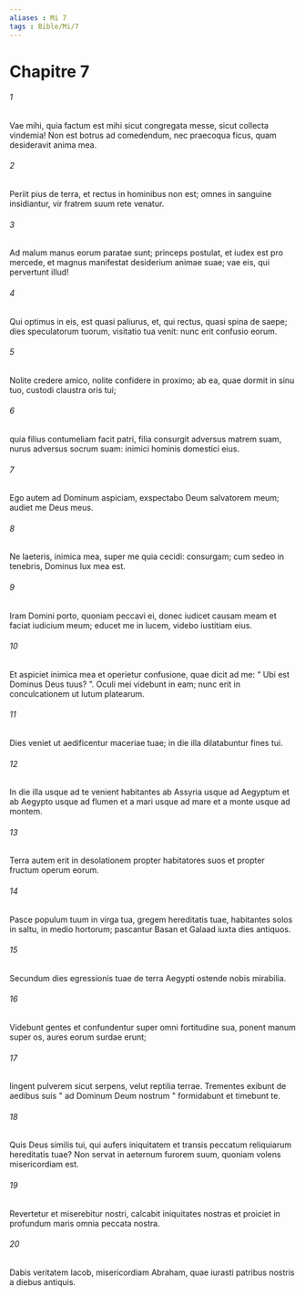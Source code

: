 ```yaml
---
aliases : Mi 7
tags : Bible/Mi/7
---
```


# Chapitre 7

###### 1
Vae mihi, quia factum est mihi sicut congregata messe, sicut collecta vindemia! Non est botrus ad comedendum, nec praecoqua ficus, quam desideravit anima mea.
###### 2
Periit pius de terra, et rectus in hominibus non est; omnes in sanguine insidiantur, vir fratrem suum rete venatur.
###### 3
Ad malum manus eorum paratae sunt; princeps postulat, et iudex est pro mercede, et magnus manifestat desiderium animae suae; vae eis, qui pervertunt illud!
###### 4
Qui optimus in eis, est quasi paliurus, et, qui rectus, quasi spina de saepe; dies speculatorum tuorum, visitatio tua venit: nunc erit confusio eorum.
###### 5
Nolite credere amico, nolite confidere in proximo; ab ea, quae dormit in sinu tuo, custodi claustra oris tui;
###### 6
quia filius contumeliam facit patri, filia consurgit adversus matrem suam, nurus adversus socrum suam: inimici hominis domestici eius.
###### 7
Ego autem ad Dominum aspiciam, exspectabo Deum salvatorem meum; audiet me Deus meus.
###### 8
Ne laeteris, inimica mea, super me quia cecidi: consurgam; cum sedeo in tenebris, Dominus lux mea est.
###### 9
Iram Domini porto, quoniam peccavi ei, donec iudicet causam meam et faciat iudicium meum; educet me in lucem, videbo iustitiam eius.
###### 10
Et aspiciet inimica mea et operietur confusione, quae dicit ad me: “ Ubi est Dominus Deus tuus? ”. Oculi mei videbunt in eam; nunc erit in conculcationem ut lutum platearum.
###### 11
Dies veniet ut aedificentur maceriae tuae; in die illa dilatabuntur fines tui.
###### 12
In die illa usque ad te venient habitantes ab Assyria usque ad Aegyptum et ab Aegypto usque ad flumen et a mari usque ad mare et a monte usque ad montem.
###### 13
Terra autem erit in desolationem propter habitatores suos et propter fructum operum eorum.
###### 14
Pasce populum tuum in virga tua, gregem hereditatis tuae, habitantes solos in saltu, in medio hortorum; pascantur Basan et Galaad iuxta dies antiquos.
###### 15
Secundum dies egressionis tuae de terra Aegypti ostende nobis mirabilia.
###### 16
Videbunt gentes et confundentur super omni fortitudine sua, ponent manum super os, aures eorum surdae erunt;
###### 17
lingent pulverem sicut serpens, velut reptilia terrae. Trementes exibunt de aedibus suis " ad Dominum Deum nostrum " formidabunt et timebunt te.
###### 18
Quis Deus similis tui, qui aufers iniquitatem et transis peccatum reliquiarum hereditatis tuae? Non servat in aeternum furorem suum, quoniam volens misericordiam est.
###### 19
Revertetur et miserebitur nostri, calcabit iniquitates nostras et proiciet in profundum maris omnia peccata nostra.
###### 20
Dabis veritatem Iacob, misericordiam Abraham, quae iurasti patribus nostris a diebus antiquis.
